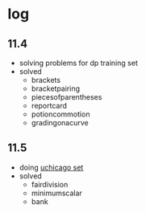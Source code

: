 # log

## 11.4
- solving problems for dp training set
- solved
  - brackets
  - bracketpairing
  - piecesofparentheses
  - reportcard
  - potioncommotion
  - gradingonacurve

## 11.5
- doing [uchicago set](https://open.kattis.com/contests/saogxm)
- solved
  - fairdivision
  - minimumscalar
  - bank
